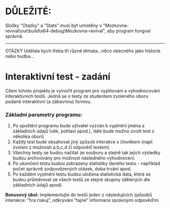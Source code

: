 # DŮLEŽITÉ:

Složky "Otazky" a "Stats" musí být umístěny v "Mozkovna-revival\out\build\x64-debug\Mozkovna-revival", aby program fungval správně.

***
OTÁZKY
Udělala bych třeba tři různé témata...něco obecného jako historie nebo hudba...
# Interaktivní test - zadání

Cílem tohoto projektu je vytvořit program pro vyplňování a vyhodnocování interaktivních testů. Jedná se o testy ze studentem zvoleného oboru podané interaktivní (a zábavnou) formou.

### Základní parametry programu:
1. Po spuštění programu bude uživatel vyzván k vyplnění jména a základních údajů (věk, pohlaví apod.), dále bude možno zvolit test z několika oborů.
2. Každý test bude obsahovat jiný způsob interakce s člověkem (např. zvolení z možností a,b,c,d či odpověď textem).
3. Všechny testy se budou načítat ze souboru a stejně tak jejich výsledky budou archivovány pro možnost následného vyhodnocení.
4. Po ukončení testu budou zobrazeny statistiky daného testu - například počet správně zodpovězených otázek, doba trvání apod.
5. Po každém vyplnění testu budou uložena statistická data, která se budou průměrovat ze všech testů ze stejné skupiny (dělených dle základních údajů apod).

__Bonusový úkol:__ Implementujte do testů jeden z následujících způsobů interakce: “hra riskuj”, odkrývání “tajné” informace správnými odpověďmi
